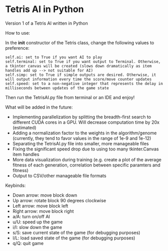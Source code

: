 
# Tetris AI in Python

Version 1 of a Tetris AI written in Python

How to use:

In the __init__ constructor of the Tetris class, change the following values to preference:

    self.ai: set to True if you want AI to play
    self.terminal: set to True if you want output to Terminal. Otherwise, a tkinter canvas will be created (slows down dramatically as item handles add up --> not suitable for AI)
    self.simp: set to True if simple outputs are desired. Otherwise, it will output information every time the score/move counter updates
    self.speed: set to a non-negative integer that represents the delay in milliseconds between updates of the game state

Then run the TetrisAI.py file from terminal or an IDE and enjoy!

What will be added in the future:
* Implementing parallelization by splitting the breadth-first search to different CUDA cores in a GPU. Will decrease computation time by 20x (estimated)
* Adding a normalization factor to the weights in the algorithm/genome (currently, they tend to favor values in the range of 1e-9 and 1e-12)
* Separating the TetrisAI.py file into smaller, more manageable files
* Fixing the significant speed drop due to using too many tkinter.Canvas item handles
* More data visualization during training (e.g. create a plot of the average fitness of each generation, correlation between specific paramters and fitness)
* Output to CSV/other manageable file formats

Keybinds:
* Down arrow: move block down
* Up arrow: rotate block 90 degrees clockwise
* Left arrow: move block left
* Right arrow: move block right
* a/A: turn on/off AI
* u/U: speed up the game
* i/I: slow down the game
* s/S: save current state of the game (for debugging purposes)
* l/L: load saved state of the game (for debugging purposes)
* q/Q: quit game


```python

```
